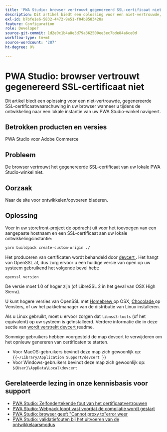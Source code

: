 ```yaml
---
title: 'PWA Studio: browser vertrouwt gegenereerd SSL-certificaat niet'
description: Dit artikel biedt een oplossing voor een niet-vertrouwde, gegenereerde SSL-certificaatwaarschuwing in uw browser wanneer u tijdens de ontwikkeling naar een lokale instantie van uw PWA Studio-winkel navigeert.
exl-id: b7bfe1e6-5832-4472-9e51-f04b8583428a
feature: Configuration
role: Developer
source-git-commit: 1d2e0c1b4a8e3d79a362500ee3ec7bde84a6ce0d
workflow-type: tm+mt
source-wordcount: '287'
ht-degree: 0%

---
```


# PWA Studio: browser vertrouwt gegenereerd SSL-certificaat niet

Dit artikel biedt een oplossing voor een niet-vertrouwde, gegenereerde SSL-certificaatwaarschuwing in uw browser wanneer u tijdens de ontwikkeling naar een lokale instantie van uw PWA Studio-winkel navigeert.

## Betrokken producten en versies

PWA Studio voor Adobe Commerce

## Probleem

De browser vertrouwt het gegenereerde SSL-certificaat van uw lokale PWA Studio-winkel niet.

## Oorzaak

Naar de site voor ontwikkelen/opvoeren bladeren.

## Oplossing

Voer in uw storefront-project de opdracht uit voor het toevoegen van een aangepaste hostnaam en een SSL-certificaat aan uw lokale ontwikkelingsinstantie:

```sh
yarn buildpack create-custom-origin ./
```

Het produceren van certificaten wordt behandeld door [ devcert ](https://github.com/davewasmer/devcert). Het hangt van OpenSSL af, dus zorg ervoor u een huidige versie van open op uw systeem gebruikend het volgende bevel hebt:

`openssl version`

De versie moet 1.0 of hoger zijn (of LibreSSL 2 in het geval van OSX High Sierra).

U kunt hogere versies van OpenSSL met [ Homebrew ](https://brew.sh/) op OSX, [ Chocolade ](https://chocolatey.org/) op Vensters, of uw het pakketmanager van de distributie van Linux installeren.

Als u Linux gebruikt, moet u ervoor zorgen dat `libnss3-tools` (of het equivalent) op uw systeem is geïnstalleerd. Verdere informatie die in deze sectie van [ wordt verstrekt devcert ](https://github.com/davewasmer/devcert#skipcertutil) readme.

Sommige gebruikers hebben voorgesteld de map devcert te verwijderen om het opnieuw genereren van certificaten te starten.

* Voor MacOS-gebruikers bevindt deze map zich gewoonlijk op: `{{~/Library/Application Support/devcert }}`
* Voor Windows-gebruikers bevindt deze map zich gewoonlijk op: `${User}\AppData\Local\devcert`

## Gerelateerde lezing in onze kennisbasis voor support

* [ PWA Studio: Zelfondertekende fout van het certificaatvertrouwen ](https://support.magento.com/hc/en-us/articles/360038973172)
* [PWA Studio: Webpack loopt vast voordat de compilatie wordt gestart](/help/troubleshooting/miscellaneous/pwa-studio-webpack-hangs-before-beginning-compilation.md)
* [PWA Studio: browser geeft &quot;Cannot proxy to&quot;error weer](/help/troubleshooting/miscellaneous/pwa-studio-browser-displays-cannot-proxy-to-error.md)
* [PWA Studio: validatiefouten bij het uitvoeren van de ontwikkelaarsmodus](/help/troubleshooting/miscellaneous/pwa-studio-validation-errors-when-running-developer-mode.md)
